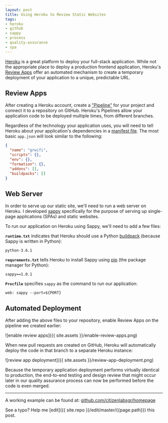 ```yaml
---
layout: post
title: Using Heroku to Review Static Websites
tags:
- heroku
- github
- sappy
- process
- quality-assurance
- spa
---
```


[Heroku](https://devcenter.heroku.com/start) is a great platform to deploy your full-stack application. While not the appropriate place to deploy a production frontend application, Heroku's [Review Apps](https://devcenter.heroku.com/articles/github-integration-review-apps) offer an automated mechanism to create a temporary deployment of your application to a unique, predictable URL.

## Review Apps

After creating a Heroku account, create a ["Pipeline"](https://devcenter.heroku.com/articles/pipelines) for your project and connect it to a repository on GitHub. Heroku's Pipelines allow your application code to be deployed multiple times, from different branches.

Regardless of the technology your application uses, you will need to tell Heroku about your application's dependencies in a [manifest file](https://devcenter.heroku.com/articles/app-json-schema). The most basic `app.json` will look similar to the following:

```json
{
  "name": "grwifi",
  "scripts": {},
  "env": {},
  "formation": {},
  "addons": [],
  "buildpacks": []
}
```

## Web Server

In order to serve up our static site, we'll need to run a web server on Heroku. I developed [sappy](https://github.com/jacebrowning/sappy) specifically for the purpose of serving up single-page applications (SPAs) and static websites.

To run our application on Heroku using Sappy, we'll need to add a few files:

**`runtime.txt`** indicates that Heroku should use a Python [buildpack](https://devcenter.heroku.com/articles/buildpacks) (because Sappy is written in Python):

```
python-3.6.1
```

**`requrements.txt`** tells Heroku to install Sappy using [pip](https://en.wikipedia.org/wiki/Pip_(package_manager)) (the package manager for Python):

```
sappy==1.0.1
```

**`Procfile`** specifies `sappy` as the command to run our application:

```
web: sappy --port=${PORT}
```

## Automated Deployment

After adding the above files to your repository, enable Review Apps on the pipeline we created earlier:

![enable review apps]({{ site.assets }}/enable-review-apps.png)

When new pull requests are created on GitHub, Heroku will automatically deploy the code in that branch to a separate Heroku instance:

![review app deployment]({{ site.assets }}/review-app-deployment.png)

Because the temporary application deployment performs virtually identical to production, the end-to-end testing and design review that might occur later in our quality assurance process can now be performed before the code is even merged.

-----

A working example can be found at: [github.com/citizenlabsgr/homepage](https://github.com/citizenlabsgr/homepage)

See a typo? Help me [edit]({{ site.repo }}/edit/master/{{page.path}}) this post.
